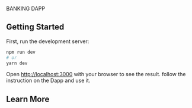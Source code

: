 
BANKING DAPP
## Getting Started

First, run the development server:

```bash
npm run dev
# or
yarn dev
```

Open [http://localhost:3000](http://localhost:3000) with your browser to see the result.
follow the instruction on the Dapp and use it.

## Learn More
